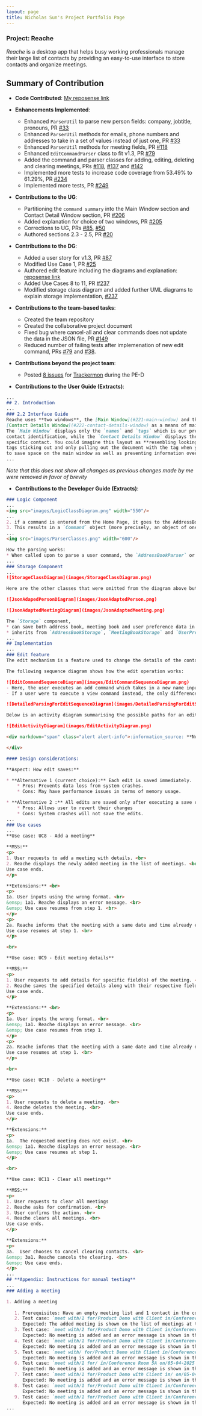 ```yaml
---
layout: page
title: Nicholas Sun's Project Portfolio Page
---
```


### Project: Reache

_Reache_ is a desktop app that helps busy working professionals manage their large list
of contacts by providing an easy-to-use interface to store contacts and organize
meetings.

## Summary of Contribution

* **Code Contributed**: [My reposense link](https://nus-cs2103-ay2122s2.github.io/tp-dashboard/?search=NICSUNXNUS&sort=groupTitle&sortWithin=title&timeframe=commit&mergegroup=&groupSelect=groupByRepos&breakdown=true&checkedFileTypes=docs~functional-code~test-code~other&since=2022-02-18&tabOpen=true&tabType=authorship&tabAuthor=NicsunXnus&tabRepo=AY2122S2-CS2103T-W12-4%2Ftp%5Bmaster%5D&authorshipIsMergeGroup=false&authorshipFileTypes=functional-code&authorshipIsBinaryFileTypeChecked=false)
 
* **Enhancements Implemented**:
  - Enhanced `ParserUtil` to parse new person fields: company, jobtitle, pronouns, PR [\#33](https://github.com/AY2122S2-CS2103T-W12-4/tp/pull/33/files)
  - Enhanced `ParserUtil` methods for emails, phone numbers and addresses to take in a set of values instead of just one, PR [\#33](https://github.com/AY2122S2-CS2103T-W12-4/tp/pull/33/files)
  - Enhanced `ParserUtil` methods for meeting fields, PR [\#118](https://github.com/AY2122S2-CS2103T-W12-4/tp/pull/118/files)
  - Enhanced `EditCommandParser` class to fit v1.3, PR [\#79](https://github.com/AY2122S2-CS2103T-W12-4/tp/pull/79)
  - Added the command and parser classes for adding, editing, deleting and clearing meetings, PRs [\#118](https://github.com/AY2122S2-CS2103T-W12-4/tp/pull/118/files), [\#137](https://github.com/AY2122S2-CS2103T-W12-4/tp/pull/137) and [\#142](https://github.com/AY2122S2-CS2103T-W12-4/tp/pull/142)
  - Implemented more tests to increase code coverage from 53.49% to 61.29%, PR [\#234](https://github.com/AY2122S2-CS2103T-W12-4/tp/pull/234)
  - Implemented more tests, PR [\#249](https://github.com/AY2122S2-CS2103T-W12-4/tp/pull/249)

* **Contributions to the UG**:
  - Partitioning the `command summary` into the Main Window section and Contact Detail Window section, PR [\#206](https://github.com/AY2122S2-CS2103T-W12-4/tp/pull/206)
  - Added explanation for choice of two windows, PR [\#205](https://github.com/AY2122S2-CS2103T-W12-4/tp/pull/205)
  - Corrections to UG, PRs [\#85](https://github.com/AY2122S2-CS2103T-W12-4/tp/pull/85), [\#50](https://github.com/AY2122S2-CS2103T-W12-4/tp/pull/50)
  - Authored sections 2.3 - 2.5, PR [\#20](https://github.com/AY2122S2-CS2103T-W12-4/tp/pull/20)

* **Contributions to the DG**:
  - Added a user story for v1.3, PR [\#87](https://github.com/AY2122S2-CS2103T-W12-4/tp/pull/87)
  - Modified Use Case 1, PR [\#25](https://github.com/AY2122S2-CS2103T-W12-4/tp/pull/25)
  - Authored edit feature including the diagrams and explanation: [reposense link](https://nus-cs2103-ay2122s2.github.io/tp-dashboard/?search=nicsunxnus&sort=groupTitle&sortWithin=title&timeframe=commit&mergegroup=&groupSelect=groupByRepos&breakdown=true&checkedFileTypes=docs~functional-code~test-code~other&since=2022-02-18&tabOpen=true&tabType=authorship&tabAuthor=NicsunXnus&tabRepo=AY2122S2-CS2103T-W12-4%2Ftp%5Bmaster%5D&authorshipIsMergeGroup=false&authorshipFileTypes=docs&authorshipIsBinaryFileTypeChecked=false)
  - Added Use Cases 8 to 11, PR [\#237](https://github.com/AY2122S2-CS2103T-W12-4/tp/pull/237/files)
  - Modified storage class diagram and added further UML diagrams to explain storage implementation, [\#237](https://github.com/AY2122S2-CS2103T-W12-4/tp/pull/237/files)

* **Contributions to the team-based tasks**:
  - Created the team repository
  - Created the collaborative project document 
  - Fixed bug where cancel-all and clear commands does not update the data in the JSON file, PR [\#149](https://github.com/AY2122S2-CS2103T-W12-4/tp/pull/149)
  - Reduced number of failing tests after implemenation of new edit command, PRs [\#79](https://github.com/AY2122S2-CS2103T-W12-4/tp/pull/79) and [\#38](https://github.com/AY2122S2-CS2103T-W12-4/tp/pull/38).

* **Contributions beyond the project team**: 
  * Posted [8 issues](https://github.com/nicsunxnus/ped/issues) 
  for [Trackermon](https://github.com/AY2122S2-CS2103T-T09-3/tp) during the PE-D  

* **Contributions to the User Guide (Extracts)**:
```markdown
...
## 2. Introduction
...
### 2.2 Interface Guide
Reache uses **two windows**, the [Main Window](#221-main-window) and the 
[Contact Details Window](#222-contact-details-window) as a means of maintaning **information segregation**. 
The `Main Window` displays only the `names` and `tags` which is our predetermined basic requirement for 
contact identification, while the `Contact Details Window` displays the more detailed information inside a 
specific contact. You could imagine this layout as **resembling looking through a folder with small identification 
tags sticking out and only pulling out the document with the tag when you want to view its details**. This would help 
to save space on the main window as well as preventing information overload.
...
```
_Note that this does not show all changes as previous changes made by me were removed in favor of brevity_

* **Contributions to the Developer Guide (Extracts)**:

```markdown
### Logic Component
...
<img src="images/LogicClassDiagram.png" width="550"/>
...
2. if a command is entered from the Home Page, it goes to the AddressBookParser and if it is entered from the Contact Details Page it goes to the ContactDetailsParser.
3. This results in a `Command` object (more precisely, an object of one of its subclasses e.g., `AddCommand`) which is executed by the `LogicManager`. The only commands whose creation is specific to the `ContactDetailsParser` class are the `EditCommand` ,`DeleteFieldCommand` and `BackCommand`  classes. General commands applicable to both parsers are the `ExitCommand` and `HelpCommand` classes. 
...
<img src="images/ParserClasses.png" width="600"/>

How the parsing works:
* When called upon to parse a user command, the `AddressBookParser` or `ContactDetailsParser` class creates an `XYZCommandParser` (`XYZ` is a placeholder for the specific command name e.g., `AddCommandParser`) which uses the other classes shown above to parse the user command and create a `XYZCommand` object (e.g., `AddCommand`) which the `AddressBookParser` returns back as a `Command` object.
...
### Storage Component
...
![StorageClassDiagram](images/StorageClassDiagram.png)

Here are the other classes that were omitted from the diagram above but are useful to take note of:

![JsonAdapedPersonDiagram](images/JsonAdaptedPerson.png)

![JsonAdaptedMeetingDiagram](images/JsonAdaptedMeeting.png)

The `Storage` component,
* can save both address book, meeting book and user preference data in json format, and read them back into corresponding objects.
* inherits from `AddressBookStorage`, `MeetingBookStorage` and `UserPrefStorage`, which means it can be treated as either one (if only the functionality of only one is needed).
...
## Implementation
...
### Edit feature
The edit mechanism is a feature used to change the details of the contacts. It is only allowed in the application after initiating an add command or view command and in other words, it is functional only in the contact details windows. It is facilitated mainly by the `ContactDetailsParser`, `EditCommandParser` and `EditCommand` classes.

The following sequence diagram shows how the edit operation works:

![EditCommandSequenceDiagram](images/EditCommandSequenceDiagram.png)
- Here, the user executes an add command which takes in a new name input "Jack" which is tagged with a prefix "n/" for input type identification.
- If a user were to execute a view command instead, the only difference would be that the editing is done on an existing contact instead of a new one.

![DetailedParsingForEditSequenceDiagram](images/DetailedParsingForEditSequenceDiagram.png)

Below is an activity diagram summarising the possible paths for an edit command:

![EditActivityDiagram](images/EditActivityDiagram.png)

<div markdown="span" class="alert alert-info">:information_source: **Note:** Similar to adding a contact, the contact edited cannot have the same **Name** and **Tags** as an existing contact in the addressbook. This is meant to protect against duplicate contacts which may result in confusion for the user in managing their contacts. Attempting to do so will result in a warning message to the user which reads "A person with these details already exists. Please do add tags that differentiate between them!"

</div>

#### Design considerations:

**Aspect: How edit saves:**

* **Alternative 1 (current choice):** Each edit is saved immediately.
    * Pros: Prevents data loss from system crashes.
    * Cons: May have performance issues in terms of memory usage.

* **Alternative 2 :** All edits are saved only after executing a save command (not implemented feature).
    * Pros: Allows user to revert their changes
    * Cons: System crashes will not save the edits.
...
### Use cases
...
**Use case: UC8 - Add a meeting**

**MSS:**
<p>
1. User requests to add a meeting with details. <br>
2. Reache displays the newly added meeting in the list of meetings. <br>
Use case ends.
</p>

**Extensions:** <br>
<p>
1a. User inputs using the wrong format. <br>
&emsp; 1a1. Reache displays an error message. <br>
&emsp; Use case resumes from step 1. <br>
</p>
<p>
2a. Reache informs that the meeting with a same date and time already exists. <br>
Use case resumes at step 1. <br>
</p>

<br>

**Use case: UC9 - Edit meeting details**

**MSS:**
<p>
1. User requests to add details for specific field(s) of the meeting. <br>
2. Reache saves the specified details along with their respective field(s). <br>
Use case ends.
</p>

**Extensions:** <br>
<p>
1a. User inputs the wrong format. <br>
&emsp; 1a1. Reache displays an error message. <br>
&emsp; Use case resumes from step 1.
</p>
<p>
2a. Reache informs that the meeting with a same date and time already exists. <br>
Use case resumes at step 1. <br>
</p>

<br>

**Use case: UC10 - Delete a meeting**

**MSS:**
<p>
1. User requests to delete a meeting. <br>
4. Reache deletes the meeting. <br>
Use case ends.
</p>

**Extensions:**
<p>
1a.  The requested meeting does not exist. <br>
&emsp; 1a1. Reache displays an error message. <br>
&emsp; Use case resumes at step 1.
</p>

<br>

**Use case: UC11 - Clear all meetings**

**MSS:**
<p>
1. User requests to clear all meetings
2. Reache asks for confirmation. <br>
3. User confirms the action. <br>
4. Reache clears all meetings. <br>
Use case ends.
</p>

**Extensions:**
<p>
3a.  User chooses to cancel clearing contacts. <br>
&emsp; 3a1. Reache cancels the clearing. <br>
&emsp; Use case ends.
</p>
...
## **Appendix: Instructions for manual testing**
...
### Adding a meeting

1. Adding a meeting
   
   1. Prerequisites: Have an empty meeting list and 1 contact in the contacts list. The list of test cases have to be followed in order for the testing to work.
   2. Test case: `meet with/1 for/Product Demo with Client in/Conference Room 5A on/05-04-2025 15:44` <br>
      Expected: The added meeting is shown on the list of meetings at the side and a success message is displayed
   3. Test case: `meet with/2 for/Product Demo with Client in/Conference Room 5A on/05-04-2025 15:44` <br>
      Expected: No meeting is added and an error message is shown in the status box.
   4. Test case: `meet with/1 for/Product Demo with Client in/Conference Room 5A on/05-04-2025 15:44` <br>
      Expected: No meeting is added and an error message is shown in the status box.
   5. Test case: `meet with/ for/Product Demo with Client in/Conference Room 5A on/05-04-2025 15:44` <br>
      Expected: No meeting is added and an error message is shown in the status box.
   6. Test case: `meet with/1 for/ in/Conference Room 5A on/05-04-2025 15:44` <br>
      Expected: No meeting is added and an error message is shown in the status box
   7. Test case: `meet with/1 for/Product Demo with Client in/ on/05-04-2025 15:44` <br>
      Expected: No meeting is added and an error message is shown in the status box
   8. Test case: `meet with/1 for/Product Demo with Client in/Conference Room 5A on/` <br>
      Expected: No meeting is added and an error message is shown in the status box
   9. Test case: `meet with/1 for/Product Demo with Client in/Conference Room 5A on/2025-05-04 15:44`
      Expected: No meeting is added and an error message is shown in the status box
...
```
